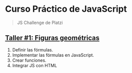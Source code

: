 # Curso Práctico de JavaScript

> JS Challenge de Platzi

## [Taller #1: Figuras geométricas](https://cschefer.github.io/curso-practico-js/figuras.html)

1. Definir las fórmulas.
2. Implementar las fórmulas en JavaScript.
3. Crear funciones.
4. Integrar JS con HTML
